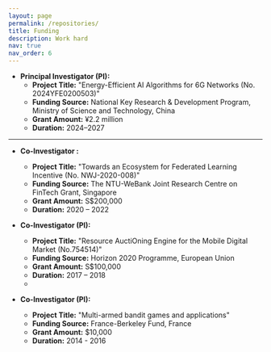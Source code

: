 ```yaml
---
layout: page
permalink: /repositories/
title: Funding
description: Work hard
nav: true
nav_order: 6
---
```



- **Principal Investigator (PI):**  
  - **Project Title:** "Energy-Efficient AI Algorithms for 6G Networks (No. 2024YFE0200503)"  
  - **Funding Source:** National Key Research & Development Program, Ministry of Science and Technology, China  
  - **Grant Amount:** ¥2.2 million  
  - **Duration:** 2024–2027  

---
 
- **Co-Investigator :**  
  - **Project Title:** "Towards an Ecosystem for Federated Learning Incentive (No. NWJ-2020-008)"  
  - **Funding Source:** The NTU-WeBank Joint Research Centre on FinTech Grant, Singapore  
  - **Grant Amount:** S$200,000  
  - **Duration:** 2020 – 2022


- **Co-Investigator (PI):**  
  - **Project Title:** "Resource AuctiOning Engine for the Mobile Digital Market (No.754514)"  
  - **Funding Source:** Horizon 2020 Programme, European Union  
  - **Grant Amount:** S$100,000  
  - **Duration:** 2017 – 2018
  - 
 
- **Co-Investigator (PI):**  
  - **Project Title:** "Multi-armed bandit games and applications"
  - **Funding Source:** France-Berkeley Fund, France  
  - **Grant Amount:** $10,000  
  - **Duration:** 2014 - 2016
 
